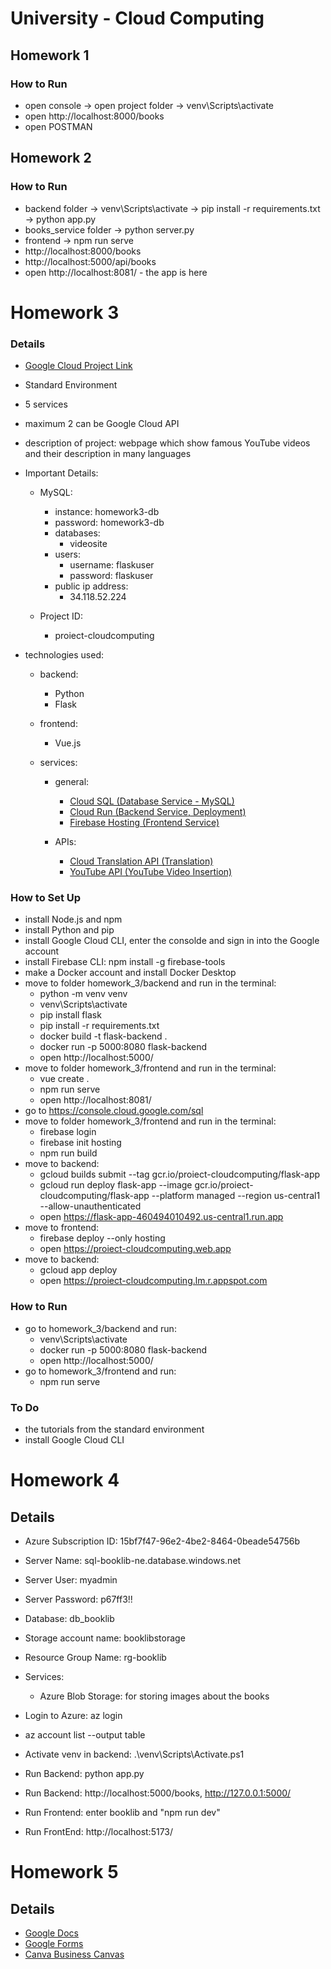 # University - Cloud Computing


## Homework 1

### How to Run

- open console -> open project folder -> venv\Scripts\activate
- open http://localhost:8000/books
- open POSTMAN


## Homework 2

### How to Run

- backend folder -> venv\Scripts\activate -> pip install -r requirements.txt -> python app.py
- books_service folder -> python server.py
- frontend -> npm run serve
- http://localhost:8000/books
- http://localhost:5000/api/books
- open http://localhost:8081/ - the app is here


# Homework 3

### Details

- [Google Cloud Project Link](https://console.cloud.google.com/home/dashboard?invt=Abt8_w&project=proiect-cloudcomputing)
- Standard Environment
- 5 services
- maximum 2 can be Google Cloud API
- description of project: webpage which show famous YouTube videos and their description in many languages

- Important Details:

    - MySQL:

        - instance: homework3-db
        - password: homework3-db
        - databases:
            - videosite
        - users:
            - username: flaskuser
            - password: flaskuser
        - public ip address:
            - 34.118.52.224

    - Project ID:

        - proiect-cloudcomputing

- technologies used:

    - backend:
    
        - Python
        - Flask

    - frontend:
    
        - Vue.js

    - services:

        - general:

            - [Cloud SQL (Database Service - MySQL)](https://console.cloud.google.com/sql/choose-instance-engine?invt=Abt9Bg&project=proiect-cloudcomputing)
            - [Cloud Run (Backend Service, Deployment)](https://console.cloud.google.com/run?invt=Abt8_w&project=proiect-cloudcomputing)
            - [Firebase Hosting (Frontend Service)](https://console.cloud.google.com/firebase?invt=Abt9vw&project=proiect-cloudcomputing)
        
        - APIs:

            - [Cloud Translation API (Translation)](https://console.cloud.google.com/apis/library/translate.googleapis.com?invt=Abt9DA&project=skilled-mile-455515-t8)
            - [YouTube API (YouTube Video Insertion)](https://console.cloud.google.com/apis/library/youtube.googleapis.com?invt=Abt9HA&project=skilled-mile-455515-t8)


### How to Set Up

- install Node.js and npm
- install Python and pip
- install Google Cloud CLI, enter the consolde and sign in into the Google account
- install Firebase CLI: npm install -g firebase-tools
- make a Docker account and install Docker Desktop
- move to folder homework_3/backend and run in the terminal:
    - python -m venv venv
    - venv\Scripts\activate
    - pip install flask
    - pip install -r requirements.txt
    - docker build -t flask-backend .
    - docker run -p 5000:8080 flask-backend
    - open http://localhost:5000/
- move to folder homework_3/frontend and run in the terminal:
    - vue create .
    - npm run serve
    - open http://localhost:8081/
- go to https://console.cloud.google.com/sql
- move to folder homework_3/frontend and run in the terminal:
    - firebase login
    - firebase init hosting
    - npm run build
- move to backend:
    - gcloud builds submit --tag gcr.io/proiect-cloudcomputing/flask-app
    - gcloud run deploy flask-app --image gcr.io/proiect-cloudcomputing/flask-app --platform managed --region us-central1 --allow-unauthenticated
    - open https://flask-app-460494010492.us-central1.run.app
- move to frontend:
    - firebase deploy --only hosting
    - open https://proiect-cloudcomputing.web.app
- move to backend:
    - gcloud app deploy
    - open https://proiect-cloudcomputing.lm.r.appspot.com

### How to Run

- go to homework_3/backend and run:
    - venv\Scripts\activate
    - docker run -p 5000:8080 flask-backend
    - open http://localhost:5000/
- go to homework_3/frontend and run:
    - npm run serve


### To Do

- the tutorials from the standard environment
- install Google Cloud CLI



# Homework 4

## Details

- Azure Subscription ID: 15bf7f47-96e2-4be2-8464-0beade54756b
- Server Name: sql-booklib-ne.database.windows.net
- Server User: myadmin
- Server Password: p67ff3!!
- Database: db_booklib
- Storage account name: booklibstorage
- Resource Group Name: rg-booklib

- Services:
    - Azure Blob Storage: for storing images about the books

- Login to Azure: az login
- az account list --output table

- Activate venv in backend: .\venv\Scripts\Activate.ps1
- Run Backend: python app.py
- Run Backend: http://localhost:5000/books, http://127.0.0.1:5000/

- Run Frontend: enter booklib and "npm run dev"
- Run FrontEnd: http://localhost:5173/


# Homework 5

## Details

- [Google Docs](https://docs.google.com/document/d/1L7iReFzSX7P0EVzTikkht936jbWATc_edEz8Oukzf7M/edit?tab=t.0#heading=h.kpzdaztrb40i)
- [Google Forms](https://docs.google.com/forms/d/1_7UPnVG13WCS6NKMq6XNo0OmozkR8YxadX8SzsblLTY/edit)
- [Canva Business Canvas](https://www.canva.com/design/DAGnVVVxPO0/E8essRQE8k-k2am5-I91bg/edit?utm_content=DAGnVVVxPO0&utm_campaign=designshare&utm_medium=link2&utm_source=sharebutton)